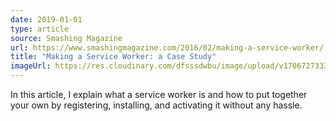 ```yaml
---
date: 2019-01-01
type: article
source: Smashing Magazine
url: https://www.smashingmagazine.com/2016/02/making-a-service-worker/
title: "Making a Service Worker: a Case Study"
imageUrl: https://res.cloudinary.com/dfsssdwbu/image/upload/v1706727333/smashing-cat_j6rkz8.png
---
```


In this article, I explain what a service worker is and how to put together your own by registering, installing, and activating it without any hassle.
